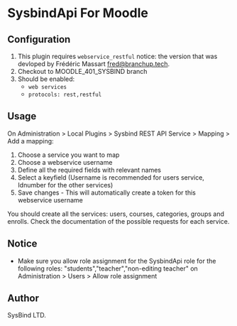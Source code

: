 SysbindApi For Moodle
=============================

Configuration
-------------
1. This plugin requires `webservice_restful` notice: the version that was devloped by Frédéric Massart <fred@branchup.tech>.
2. Checkout to MOODLE_401_SYSBIND branch
3. Should be enabled:
   - `web services`
   - `protocols: rest,restful`
  

Usage
-----
On Administration > Local Plugins > Sysbind REST API Service > Mapping > Add a mapping:
1. Choose a service you want to map
2. Choose a webservice username
3. Define all the required fields with relevant names
4. Select a keyfield (Username is recommended for users service, Idnumber for the other services)
5. Save changes - This will automatically create a token for this webservice username
   
You should create all the services: users, courses, categories, groups and enrolls.
Check the documentation of the possible requests for each service.


Notice
------
* Make sure you allow role assignment for the SysbindApi role for the following roles: "students","teacher","non-editing teacher"
on Administration > Users > Allow role assignment



Author
------
SysBind LTD.
